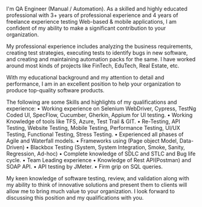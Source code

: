 I'm QA Engineer (Manual / Automation). As a skilled and highly educated professional with 3+ years of professional experience and 4 years of freelance experience testing Web-based & mobile applications, I am confident of my ability to make a significant contribution to your organization.

My professional experience includes analyzing the business requirements, creating test strategies, executing tests to identify bugs in new software, and creating and maintaining automation packs for the same. I have worked around most kinds of projects like FinTech, EduTech, Real Estate, etc.

With my educational background and my attention to detail and performance, I am in an excellent position to help your organization to produce top-quality software products. 

The following are some Skills and highlights of my qualifications and experience:
• Working experience on Selenium WebDriver, Cypress, TestNg Coded UI, SpecFlow, 
Cucumber, Gherkin, Appium for UI testing.
• Working Knowledge of tools like TFS, Azure, Test Trail & GIT. 
• Re-Testing, API Testing, Website Testing, Mobile Testing, Performance Testing, UI/UX 
Testing, Functional Testing, Stress Testing.
• Experienced all phases of Agile and Waterfall models.
• Frameworks using (Page object Model, Data-Driven)
• Blackbox Testing (System, System Integration, Smoke, Sanity, Regression, Ad-hoc)
• Complete knowledge of SDLC and STLC and Bug life cycle.
• Team Leading experience
• Knowledge of Rest API(Postman) and SOAP API.
• API testing by JMeter.
• Firm grip on SQL queries.

My keen knowledge of software testing, review, and validation along with my ability to think of innovative solutions and present them to clients will allow me to bring much value to your organization. I look forward to discussing this position and my qualifications with you.
